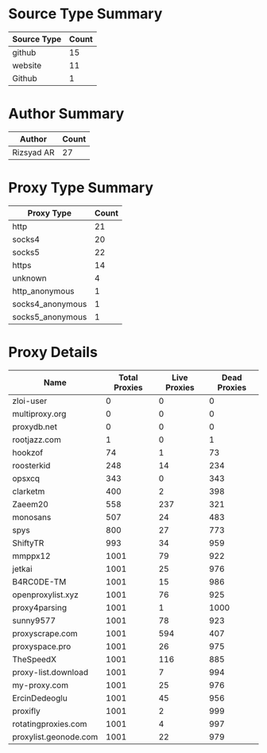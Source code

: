 # Source Type Summary

| Source Type | Count |
|-------------|-------|
| github | 15 |
| website | 11 |
| Github | 1 |


# Author Summary

| Author | Count |
|--------|-------|
| Rizsyad AR | 27 |


# Proxy Type Summary

| Proxy Type | Count |
|------------|-------|
| http | 21 |
| socks4 | 20 |
| socks5 | 22 |
| https | 14 |
| unknown | 4 |
| http_anonymous | 1 |
| socks4_anonymous | 1 |
| socks5_anonymous | 1 |


# Proxy Details

| Name | Total Proxies | Live Proxies | Dead Proxies |
|------|---------------|--------------|---------------|
| zloi-user | 0 | 0 | 0 |
| multiproxy.org | 0 | 0 | 0 |
| proxydb.net | 0 | 0 | 0 |
| rootjazz.com | 1 | 0 | 1 |
| hookzof | 74 | 1 | 73 |
| roosterkid | 248 | 14 | 234 |
| opsxcq | 343 | 0 | 343 |
| clarketm | 400 | 2 | 398 |
| Zaeem20 | 558 | 237 | 321 |
| monosans | 507 | 24 | 483 |
| spys | 800 | 27 | 773 |
| ShiftyTR | 993 | 34 | 959 |
| mmppx12 | 1001 | 79 | 922 |
| jetkai | 1001 | 25 | 976 |
| B4RC0DE-TM | 1001 | 15 | 986 |
| openproxylist.xyz | 1001 | 76 | 925 |
| proxy4parsing | 1001 | 1 | 1000 |
| sunny9577 | 1001 | 78 | 923 |
| proxyscrape.com | 1001 | 594 | 407 |
| proxyspace.pro | 1001 | 26 | 975 |
| TheSpeedX | 1001 | 116 | 885 |
| proxy-list.download | 1001 | 7 | 994 |
| my-proxy.com | 1001 | 25 | 976 |
| ErcinDedeoglu | 1001 | 45 | 956 |
| proxifly | 1001 | 2 | 999 |
| rotatingproxies.com | 1001 | 4 | 997 |
| proxylist.geonode.com | 1001 | 22 | 979 |
